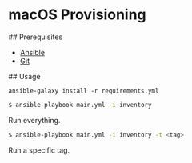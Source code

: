 # macOS Provisioning

## Prerequisites

* [Ansible](http://docs.ansible.com/ansible/intro_installation.html)
* [Git](http://git-scm.com/downloads)

## Usage

```
ansible-galaxy install -r requirements.yml
```

```bash
$ ansible-playbook main.yml -i inventory
```

Run everything.

```bash
$ ansible-playbook main.yml -i inventory -t <tag>
```

Run a specific tag.
